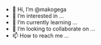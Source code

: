 - 👋 Hi, I’m @makogega
- 👀 I’m interested in ...
- 🌱 I’m currently learning ...
- 💞️ I’m looking to collaborate on ...
- 📫 How to reach me ...

<!---
makogega/makogega is a ✨ special ✨ repository because its `README.md` (this file) appears on your GitHub profile.
You can click the Preview link to take a look at your changes.
--->
